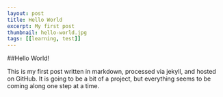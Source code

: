 ```yaml
---
layout: post
title: Hello World
excerpt: My first post
thumbnail: hello-world.jpg
tags: [[learning, test]]
---
```


##Hello World! 

This is my first post written in markdown, processed via jekyll, and hosted on GitHub. It is going to be a bit of a project, but everything seems to be coming along one step at a time.  